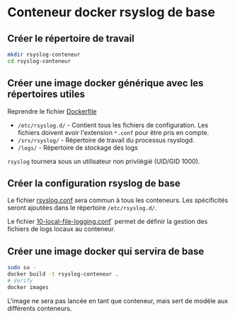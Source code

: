 # Conteneur docker rsyslog de base

## Créer le répertoire de travail

```bash
mkdir rsyslog-conteneur
cd rsyslog-conteneur
```

## Créer une image docker générique avec les répertoires utiles

Reprendre le fichier [Dockerfile](Dockerfile)

- `/etc/rsyslog.d/` - Contient tous les fichiers de configuration. Les fichiers doivent avoir l'extension `*.conf` pour être pris en compte.
- `/srv/rsyslog/` - Répertoire de travail du processus rsyslogd.
- `/logs/` - Répertoire de stockage des logs

`rsyslog` tournera sous un utilisateur non privilégié (UID/GID 1000).

## Créer la configuration rsyslog de base

Le fichier [rsyslog.conf](rsyslog.conf) sera commun à tous les conteneurs.
Les spécificités seront ajoutées dans le répertoire `/etc/rsyslog.d/`.

Le fichier [10-local-file-logging.conf](10-local-file-logging.conf)` permet de définir la gestion des fichiers de logs locaux au conteneur.

## Créer une image docker qui servira de base

```bash
sudo su -
docker build -t rsyslog-conteneur .
# Verify
docker images
```

L'image ne sera pas lancée en tant que conteneur, mais sert de modèle aux différents conteneurs.